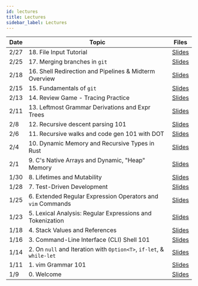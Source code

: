 ```yaml
---
id: lectures
title: Lectures
sidebar_label: Lectures
---
```


| Date  | Topic                                                               | Files                                               |
|-------|---------------------------------------------------------------------|-----------------------------------------------------|
| 2/27  | 18. File Input Tutorial                                             | [Slides](/docs/lec/18-file-input-tutorial.pdf)      |
| 2/25  | 17. Merging branches in `git`                                       | [Slides](/docs/lec/17-git-merging.pdf)              |
| 2/18  | 16. Shell Redirection and Pipelines & Midterm Overview              | [Slides](/docs/lec/16-shell-redirection-pipes.pdf)  |
| 2/15  | 15. Fundamentals of `git`                                           | [Slides](/docs/lec/15-git-fundamentals.pdf)         |
| 2/13  | 14. Review Game - Tracing Practice                                  | [Slides](/docs/lec/14-tracing-practice.pdf)         |
| 2/11  | 13. Leftmost Grammar Derivations and Expr Trees                     | [Slides](/docs/lec/13-leftmost-derivations-expr.pdf)|
| 2/8   | 12. Recursive descent parsing 101                                   | [Slides](/docs/lec/12-recursive-descent-parsing.pdf)|
| 2/6   | 11. Recursive walks and code gen 101 with DOT                       | [Slides](/docs/lec/11-recursive-walks-code-gen.pdf) |
| 2/4   | 10. Dynamic Memory and Recursive Types in Rust                      | [Slides](/docs/lec/10-rust-recursive-types.pdf)     |
| 2/1   | 9. C's Native Arrays and Dynamic, "Heap" Memory                     | [Slides](/docs/lec/09-arrays-and-the-heap.pdf)      |
| 1/30  | 8. Lifetimes and Mutability                                         | [Slides](/docs/lec/08-lifetimes-mutability.pdf)     |
| 1/28  | 7. Test-Driven Development                                          | [Slides](/docs/lec/07-tdd.pdf)                      |
| 1/25  | 6. Extended Regular Expression Operators and `vim` Commands         | [Slides](/docs/lec/06-more-regex-and-vim.pdf)       |
| 1/23  | 5. Lexical Analysis: Regular Expressions and Tokenization           | [Slides](/docs/lec/05-regex-n-tokens.pdf)           |
| 1/18  | 4. Stack Values and References 			                          | [Slides](/docs/lec/04-stack-vals-refs.pdf)          |
| 1/16  | 3. Command-Line Interface (CLI) Shell 101      		              | [Slides](/docs/lec/03-the-shell.pdf)	            |
| 1/14  | 2. On `null` and Iteration with `Option<T>`, `if-let`, & `while-let`| [Slides](/docs/lec/02-options-iterators.pdf)        |
| 1/11  | 1. vim Grammar 101                                                  | [Slides](/docs/lec/01-vim.pdf)                      |
| 1/9   | 0. Welcome                                                          | [Slides](/docs/lec/00-welcome.pdf)                  |
